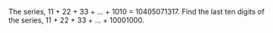    The series, 11 + 22 + 33 + ... + 1010 = 10405071317. Find the last ten digits of the series, 11 + 22 + 33 + ... + 10001000.   